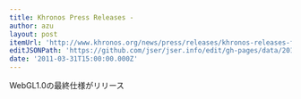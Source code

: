 ```yaml
---
title: Khronos Press Releases -
author: azu
layout: post
itemUrl: 'http://www.khronos.org/news/press/releases/khronos-releases-final-webgl-1.0-specification'
editJSONPath: 'https://github.com/jser/jser.info/edit/gh-pages/data/2011/03/index.json'
date: '2011-03-31T15:00:00.000Z'
---
```

WebGL1.0の最終仕様がリリース
